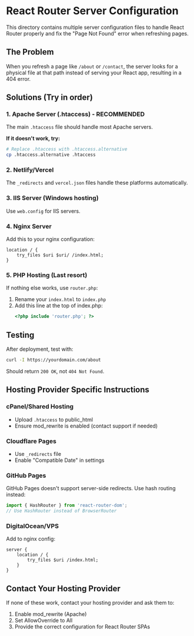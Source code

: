 # React Router Server Configuration

This directory contains multiple server configuration files to handle React Router properly and fix the "Page Not Found" error when refreshing pages.

## The Problem
When you refresh a page like `/about` or `/contact`, the server looks for a physical file at that path instead of serving your React app, resulting in a 404 error.

## Solutions (Try in order)

### 1. Apache Server (.htaccess) - RECOMMENDED
The main `.htaccess` file should handle most Apache servers.

**If it doesn't work, try:**
```bash
# Replace .htaccess with .htaccess.alternative
cp .htaccess.alternative .htaccess
```

### 2. Netlify/Vercel
The `_redirects` and `vercel.json` files handle these platforms automatically.

### 3. IIS Server (Windows hosting)
Use `web.config` for IIS servers.

### 4. Nginx Server
Add this to your nginx configuration:
```nginx
location / {
    try_files $uri $uri/ /index.html;
}
```

### 5. PHP Hosting (Last resort)
If nothing else works, use `router.php`:
1. Rename your `index.html` to `index.php`
2. Add this line at the top of index.php:
   ```php
   <?php include 'router.php'; ?>
   ```

## Testing
After deployment, test with:
```bash
curl -I https://yourdomain.com/about
```
Should return `200 OK`, not `404 Not Found`.

## Hosting Provider Specific Instructions

### cPanel/Shared Hosting
- Upload `.htaccess` to public_html
- Ensure mod_rewrite is enabled (contact support if needed)

### Cloudflare Pages
- Use `_redirects` file
- Enable "Compatible Date" in settings

### GitHub Pages
GitHub Pages doesn't support server-side redirects. Use hash routing instead:
```javascript
import { HashRouter } from 'react-router-dom';
// Use HashRouter instead of BrowserRouter
```

### DigitalOcean/VPS
Add to nginx config:
```nginx
server {
    location / {
        try_files $uri /index.html;
    }
}
```

## Contact Your Hosting Provider
If none of these work, contact your hosting provider and ask them to:
1. Enable mod_rewrite (Apache)
2. Set AllowOverride to All
3. Provide the correct configuration for React Router SPAs
